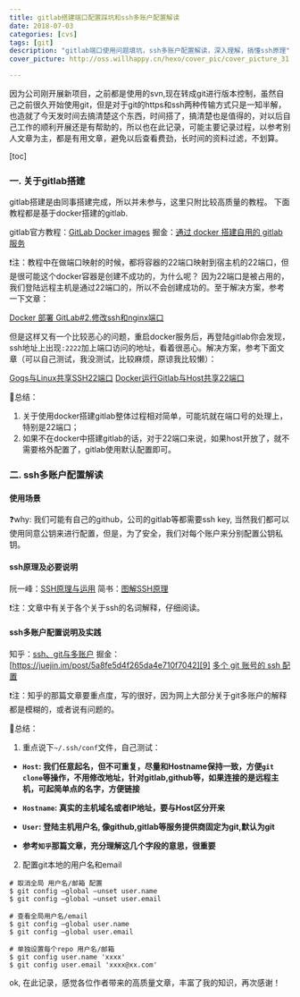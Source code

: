 ```yaml
---
title: gitlab搭建端口配置踩坑和ssh多账户配置解读
date: 2018-07-03
categories: [cvs]
tags: [git]
description: "gitlab端口使用问题填坑，ssh多账户配置解读，深入理解，搞懂ssh原理"
cover_picture: http://oss.willhappy.cn/hexo/cover_pic/cover_picture_31.jpg

---
```


因为公司刚开展新项目，之前都是使用的svn,现在转成git进行版本控制，虽然自己之前很久开始使用git，但是对于git的https和ssh两种传输方式只是一知半解，也造就了今天发时间去搞清楚这个东西，时间搭了，搞清楚也是值得的，对以后自己工作的顺利开展还是有帮助的，所以也在此记录，可能主要记录过程，以参考别人文章为主，都是有用文章，避免以后查看费劲，长时间的资料过滤，不划算。

<!--more-->

[toc]

### 一. 关于gitlab搭建

gitlab搭建是由同事搭建完成，所以并未参与，这里只附比较高质量的教程。
下面教程都是基于docker搭建的gitlab.

gitlab官方教程：[GitLab Docker images][1]
掘金：[通过 docker 搭建自用的 gitlab 服务][2]

❗注：教程中在做端口映射的时候，都将容器的22端口映射到宿主机的22端口，但是很可能这个docker容器是创建不成功的，为什么呢？ 因为22端口是被占用的，我们登陆远程主机是通过22端口的，所以不会创建成功的。至于解决方案，参考一下文章：

[Docker 部署 GitLab#2.修改ssh和nginx端口][3]

但是这样又有一个比较恶心的问题，重启docker服务后，再登陆gitlab你会发现，ssh地址上出现`:2222`加上端口访问的地址，看着很恶心。解决方案，参考下面文章（可以自己测试，我没测试，比较麻烦，原谅我比较懒）：

[Gogs与Linux共享SSH22端口][4]
[Docker运行Gitlab与Host共享22端口][5]

📌总结：

1. 关于使用docker搭建gitlab整体过程相对简单，可能坑就在端口号的处理上，特别是22端口；
2. 如果不在docker中搭建gitlab的话，对于22端口来说，如果host开放了，就不需要格外配置了，gitlab使用默认配置即可。

### 二. ssh多账户配置解读

#### 使用场景

❓why: 我们可能有自己的github，公司的gitlab等都需要ssh key, 当然我们都可以使用同意公钥来进行配置，但是，为了安全，我们对每个账户来分别配置公钥私钥。

#### ssh原理及必要说明

阮一峰：[SSH原理与运用][6]
简书：[图解SSH原理][7]

❗注：文章中有关于各个关于ssh的名词解释，仔细阅读。

#### ssh多账户配置说明及实践

知乎：[ssh、git与多账户][8]
掘金：[https://juejin.im/post/5a8fe5d4f265da4e710f7042][9]
[多个 git 账号的 ssh 配置][10]

❗注：知乎的那篇文章要重点度，写的很好，因为网上大部分关于git多账户的解释都是模糊的，或者说有问题的。

📌总结：

1. 重点说下`~/.ssh/conf`文件，自己测试：

- **`Host`: 我们任意起名，但不可重复，尽量和Hostname保持一致，方便`git clone`等操作，不用修改地址，针对gitlab,github等，如果连接的是远程主机，可起简单点的名字，方便链接**

- **`Hostname`: 真实的主机域名或者IP地址，要与Host区分开来**
- **`User`: 登陆主机用户名, 像github,gitlab等服务提供商固定为git,默认为git**
- **参考`知乎`那篇文章，充分理解这几个字段的意思，很重要**

2. 配置git本地的用户名和email

```shell
# 取消全局 用户名/邮箱 配置
$ git config –global –unset user.name
$ git config –global –unset user.email

# 查看全局用户名/email
$ git config –global user.name
$ git config –global user.email

# 单独设置每个repo 用户名/邮箱
$ git config user.name 'xxxx'
$ git config user.email 'xxxx@xx.com'

```

ok, 在此记录，感觉各位作者带来的高质量文章，丰富了我的知识，再次感谢！

[1]: https://docs.gitlab.com/omnibus/docker/README.html#after-starting-a-container
[2]: https://juejin.im/post/5a4c9ff36fb9a04507700fcc
[3]: https://92du.github.io/2018/06/28/Docker%E9%83%A8%E7%BD%B2GitLab/
[4]: https://devtor.cn/operation/gogs-and-linux-shares-port22.html
[5]: http://notes.guoliangwu.com/2018/04/19/gitlab-docker-share-22-port/
[6]: http://www.ruanyifeng.com/blog/2011/12/ssh_remote_login.html
[7]: https://www.jianshu.com/p/33461b619d53
[8]: https://zhuanlan.zhihu.com/p/31253789
[9]: https://juejin.im/post/5a8fe5d4f265da4e710f7042
[10]: https://w3ctrain.com/2016/03/06/mutiple-ssh-key/
